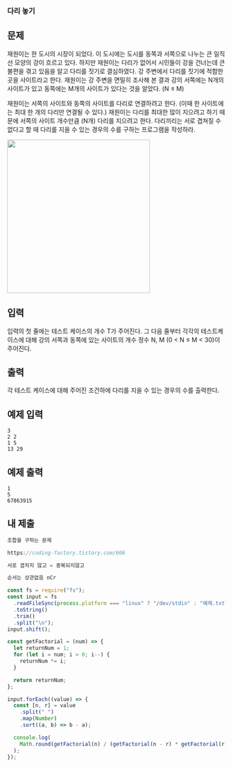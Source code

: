 ### 다리 놓기

## 문제

재원이는 한 도시의 시장이 되었다. 이 도시에는 도시를 동쪽과 서쪽으로 나누는 큰 일직선 모양의 강이 흐르고 있다. 하지만 재원이는 다리가 없어서 시민들이 강을 건너는데 큰 불편을 겪고 있음을 알고 다리를 짓기로 결심하였다. 강 주변에서 다리를 짓기에 적합한 곳을 사이트라고 한다. 재원이는 강 주변을 면밀히 조사해 본 결과 강의 서쪽에는 N개의 사이트가 있고 동쪽에는 M개의 사이트가 있다는 것을 알았다. (N ≤ M)

재원이는 서쪽의 사이트와 동쪽의 사이트를 다리로 연결하려고 한다. (이때 한 사이트에는 최대 한 개의 다리만 연결될 수 있다.) 재원이는 다리를 최대한 많이 지으려고 하기 때문에 서쪽의 사이트 개수만큼 (N개) 다리를 지으려고 한다. 다리끼리는 서로 겹쳐질 수 없다고 할 때 다리를 지을 수 있는 경우의 수를 구하는 프로그램을 작성하라.

<img alt="" src="https://onlinejudgeimages.s3-ap-northeast-1.amazonaws.com/upload/201003/pic1.JPG" style="height:353px; width:329px">

## 입력

입력의 첫 줄에는 테스트 케이스의 개수 T가 주어진다. 그 다음 줄부터 각각의 테스트케이스에 대해 강의 서쪽과 동쪽에 있는 사이트의 개수 정수 N, M (0 < N ≤ M < 30)이 주어진다.

## 출력

각 테스트 케이스에 대해 주어진 조건하에 다리를 지을 수 있는 경우의 수를 출력한다.

## 예제 입력

```
3
2 2
1 5
13 29
```

## 예제 출력

```
1
5
67863915
```

## 내 제출

```js
조합을 구하는 문제

https://coding-factory.tistory.com/606

서로 겹치지 않고 = 중복되지않고

순서는 상관없음 nCr

const fs = require("fs");
const input = fs
  .readFileSync(process.platform === "linux" ? "/dev/stdin" : "예제.txt")
  .toString()
  .trim()
  .split("\n");
input.shift();

const getFactorial = (num) => {
  let returnNum = 1;
  for (let i = num; i > 0; i--) {
    returnNum *= i;
  }

  return returnNum;
};

input.forEach((value) => {
  const [n, r] = value
    .split(" ")
    .map(Number)
    .sort((a, b) => b - a);

  console.log(
    Math.round(getFactorial(n) / (getFactorial(n - r) * getFactorial(r)))
  );
});

```
